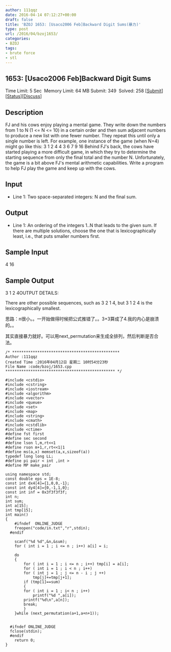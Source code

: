 ```yaml
---
author: 111qqz
date: 2016-04-14 07:12:27+00:00
draft: false
title: 'BZOJ 1653: [Usaco2006 Feb]Backward Digit Sums(暴力)'
type: post
url: /2016/04/bzoj1653/
categories:
- BZOJ
tags:
- brute force
- stl
---
```





## 1653: [Usaco2006 Feb]Backward Digit Sums


Time Limit: 5 Sec  Memory Limit: 64 MB
Submit: 349  Solved: 258
[[Submit](http://www.lydsy.com/JudgeOnline/submitpage.php?id=1653)][[Status](http://www.lydsy.com/JudgeOnline/problemstatus.php?id=1653)][[Discuss](http://www.lydsy.com/JudgeOnline/bbs.php?id=1653)]


## Description




FJ and his cows enjoy playing a mental game. They write down the numbers from 1 to N (1 <= N <= 10) in a certain order and then sum adjacent numbers to produce a new list with one fewer number. They repeat this until only a single number is left. For example, one instance of the game (when N=4) might go like this: 3 1 2 4 4 3 6 7 9 16 Behind FJ's back, the cows have started playing a more difficult game, in which they try to determine the starting sequence from only the final total and the number N. Unfortunately, the game is a bit above FJ's mental arithmetic capabilities. Write a program to help FJ play the game and keep up with the cows.




## Input




* Line 1: Two space-separated integers: N and the final sum.




## Output




* Line 1: An ordering of the integers 1..N that leads to the given sum. If there are multiple solutions, choose the one that is lexicographically least, i.e., that puts smaller numbers first.




## Sample Input





4 16





## Sample Output





3 1 2 4OUTPUT DETAILS:

There are other possible sequences, such as 3 2 1 4, but 3 1 2 4
is the lexicographically smallest.












思路：n很小。。一开始做得时候把公式推错了。。3+3算成了4.我的内心是崩溃的。。




其实直接暴力就好。可以用next_permutation来生成全排列，然后判断是否合法。






 

    
    /* ***********************************************
    Author :111qqz
    Created Time :2016年04月12日 星期二 10时54分23秒
    File Name :code/bzoj/1653.cpp
    ************************************************ */
    
    #include <cstdio>
    #include <cstring>
    #include <iostream>
    #include <algorithm>
    #include <vector>
    #include <queue>
    #include <set>
    #include <map>
    #include <string>
    #include <cmath>
    #include <cstdlib>
    #include <ctime>
    #define fst first
    #define sec second
    #define lson l,m,rt<<1
    #define rson m+1,r,rt<<1|1
    #define ms(a,x) memset(a,x,sizeof(a))
    typedef long long LL;
    #define pi pair < int ,int >
    #define MP make_pair
    
    using namespace std;
    const double eps = 1E-8;
    const int dx4[4]={1,0,0,-1};
    const int dy4[4]={0,-1,1,0};
    const int inf = 0x3f3f3f3f;
    int n;
    int sum;
    int a[15];
    int tmp[15];
    int main()
    {
    	#ifndef  ONLINE_JUDGE 
    	freopen("code/in.txt","r",stdin);
      #endif
    
    	scanf("%d %d",&n,&sum);
    	for ( int i = 1 ; i <= n ; i++) a[i] = i;
    	
    	do
    	{
    	    for ( int i = 1 ; i <= n ; i++) tmp[i] = a[i];
    	    for ( int i = 1 ; i < n ; i++)
    		for ( int j = 1 ; j <= n - i ; j ++)
    		    tmp[j]+=tmp[j+1];
    	    if (tmp[1]==sum)
    	    {
    		for ( int i = 1 ; i< n ; i++)
    		    printf("%d ",a[i]);
    		printf("%d\n",a[n]);
    		break;
    	    }
    	}while (next_permutation(a+1,a+n+1));
    
    
      #ifndef ONLINE_JUDGE  
      fclose(stdin);
      #endif
        return 0;
    }
    



